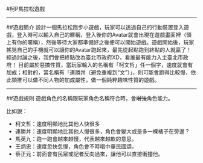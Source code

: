 #柯P馬拉松遊戲

---

##遊戲簡介
設計一個馬拉松跑步小遊戲，玩家可以透過自己的行動裝置登入遊戲，登入時可以輸入自己的暱稱，登入後你的Avatar就會出現在遊戲畫面裡（頭上有你的暱稱），然後等待大家都準備好之後便可以開始遊戲。遊戲開始後，玩家搖晃自己的手機就可以讓你的Avatar跑起來，最先從起點跑到終點的人就贏了！
經過討論之後，我們會把終點改為臺北市政府XD，看誰最有能力入主臺北市政府！
目前屬於惡搞性質，當玩家輸入的名稱有「柯文哲」任一個字，速度就會有加成；相對的，當名稱有「連勝丼（避免重複到“文”）」，則可能會跑得比較慢，依此類推可以做不同人物的加成屬性，做一個純粹趣味性質的遊戲。

---
##遊戲規則
遊戲角色的名稱跟玩家角色名稱符合時，會~~增強~~角色能力。

比如說：

- 柯文哲：速度明顯地比其他人快很多
- 連勝丼：速度明顯地比其他人慢很多，角色會變大或是多一棵橘子在旁邊？
- 馬英九：跑一跑會越來越慢，代表越來越軟的意思。
- 王炳忠：速度忽快忽慢，角色會不時唱中華民國頌，
- 蔡正元：前面會有民眾或記者反向過來，讓他可以直接衝撞他。


